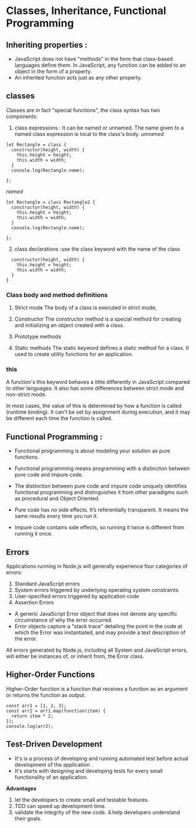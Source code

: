  # Classes, Inheritance, Functional Programming

 
## Inheriting properties :

- JavaScript does not have "methods" in the form that class-based languages define them. 
 In JavaScript, any function can be added to an object in the form of a property.
- An inherited function acts just as any other property.

## classes

Classes are in fact "special functions", the class syntax has two components:
1. class expressions : It can be named or unnamed. The name given to a named class expression is local to the class's body.
*unnamed*
``` 
let Rectangle = class {
  constructor(height, width) {
    this.height = height;
    this.width = width;
  }
  console.log(Rectangle.name);

};
```
*named*
```
let Rectangle = class Rectangle2 {
  constructor(height, width) {
    this.height = height;
    this.width = width;
  }
  console.log(Rectangle.name);

};
```
2. class declarations :use the class keyword with the name of the class
``` class Rectangle {
  constructor(height, width) {
    this.height = height;
    this.width = width;
  }
}
```

### Class body and method definitions

1. Strict mode
The body of a class is executed in strict mode,

2. Constructor
The constructor method is a special method for creating and initializing an object created with a class.

3. Prototype methods 
4. Static methods
The static keyword defines a static method for a class.
It used to create utility functions for an application.

### this 

A function's this keyword behaves a little differently in JavaScript compared to other languages. It also has some differences between strict mode and non-strict mode.

In most cases, the value of this is determined by how a function is called (runtime binding). It can't be set by assignment during execution, and it may be different each time the function is called.

## Functional Programming :

- Functional programming is about modeling your solution as pure functions.
- Functional programming means programming with a distinction between pure code and impure code.

- The distinction between pure code and impure code uniquely identifies functional programming and distinguishes it from other paradigms such as procedural and Object Oriented.

- Pure code has no side effects. It’s referentially transparent. It means the same results every time you run it.

- Impure code contains side effects, so running it twice is different from running it once.

## Errors

Applications running in Node.js will generally experience four categories of errors:
1. Standard JavaScript errors 
2. System errors triggered by underlying operating system constraints
3.  User-specified errors triggered by application code
4. Assertion Errors

- A generic JavaScript Error object that does not denote any specific circumstance of why the error occurred. 
- Error objects capture a "stack trace" detailing the point in the code at which the Error was instantiated, and may provide a text description of the error.

All errors generated by Node.js, including all System and JavaScript errors, will either be instances of, or inherit from, the Error class.

## Higher-Order Functions

Higher-Order function is a function that receives a function as an argument or returns the function as output.

```
const arr1 = [1, 2, 3];
const arr2 = arr1.map(function(item) {
  return item * 2;
});
console.log(arr2);
```


## Test-Driven Development

- It's is a process of developing and running automated test before actual development of the application .
- It's starts with designing and developing tests for every small functionality of an application.

**Advantages**
1. let the developers to create small and testable features.
2. TDD can speed up development time. 
3. validate the integrity of the new code. 4.help developers understand their goals.